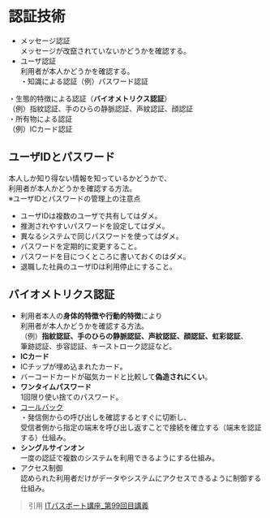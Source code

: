 # 認証技術  
* メッセージ認証  
メッセージが改竄されていないかどうかを確認する。  
* ユーザ認証  
利用者が本人かどうかを確認する。  
・知識による認証（例）パスワード認証  

・生態的特徴による認証（**バイオメトリクス認証**）<br>（例）指紋認証、手のひらの静脈認証、声紋認証、顔認証  
・所有物による認証<br>（例）ICカード認証  

## ユーザIDとパスワード  
本人しか知り得ない情報を知っているかどうかで、<br>利用者が本人かどうかを確認する方法。  
※ユーザIDとパスワードの管理上の注意点  
* ユーザIDは複数のユーザで共有してはダメ。  
* 推測されやすいパスワードを設定してはダメ。  
* 異なるシステムで同じパスワードを使ってはダメ。  
* パスワードを定期的に変更すること。  
* パスワードを目につくところに書いておくのはダメ。  
* 退職した社員のユーザIDは利用停止にすること。  

## バイオメトリクス認証　　
* 利用者本人の**身体的特徴や行動的特徴**により<br>利用者が本人かどうかを確認する方法。  
（例）**指紋認証、手のひらの静脈認証、声紋認証、顔認証、虹彩認証**、<br>筆跡認証、歩容認証、キーストローク認証など。  
* **ICカード**  
* ICチップが埋め込まれたカード。  
* バーコードカードが磁気カードと比較して**偽造されにくい**。  
* **ワンタイムパスワード**  
1回限り使い捨てのパスワード。  
* [コールバック](https://gyazo.com/2b8b7b942707a17fe8dace2dc3f25714)  
・発信側からの呼び出しを確認するとすぐに切断し、<br>受信者側から指定の端末を呼び出し返すことで接続を確立する（端末を認証する）仕組み。  
* **シングルサインオン**  
一度の認証で複数のシステムを利用できるようにする仕組み。  
* アクセス制御  
認められた利用者だけがデータやシステムにアクセスできるように制御する仕組み。  

> 引用
[ITパスポート講座_第99回目講義](https://www.youtube.com/watch?v=QERasJp4JkY&list=PLC9xywNMIf9jgTizhye6GyPjZcuPZ9ou5&index=100)  
